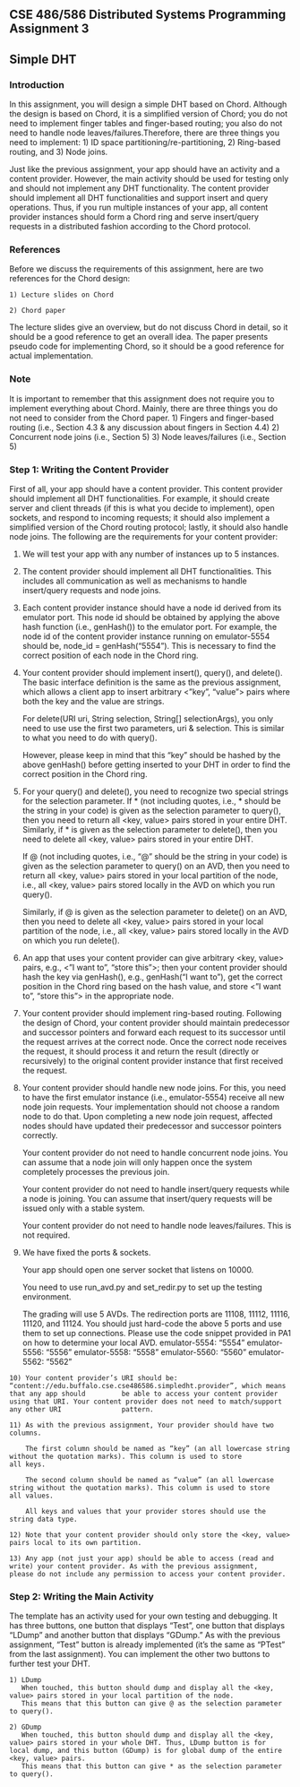 <h2>CSE 486/586 Distributed Systems Programming Assignment 3</h2>
<h2>Simple DHT</h2>

<h3>Introduction</h3>
In this assignment, you will design a simple DHT based on Chord. Although the design is based on Chord, it is a simplified version of Chord; you do not need to implement finger tables and finger-based routing; you also do not need to handle node leaves/failures.Therefore, there are three things you need to implement: 1) ID space partitioning/re-partitioning, 2) Ring-based routing, and 3) Node joins.

Just like the previous assignment, your app should have an activity and a content provider. However, the main activity should be used for testing only and should not implement any DHT functionality. The content provider should implement all DHT functionalities and support insert and query operations. Thus, if you run multiple instances of your app, all content provider instances should form a Chord ring and serve insert/query requests in a distributed fashion according to the Chord protocol.

<h3>References</h3>
Before we discuss the requirements of this assignment, here are two references for the Chord design:

    1) Lecture slides on Chord
    
    2) Chord paper
    
The lecture slides give an overview, but do not discuss Chord in detail, so it should be a good reference to get an overall idea. The paper presents pseudo code for implementing Chord, so it should be a good reference for actual implementation.

<h3>Note</h3>
It is important to remember that this assignment does not require you to implement everything about Chord. Mainly, there are three things you do not need to consider from the Chord paper.
    1) Fingers and finger-based routing (i.e., Section 4.3 & any discussion about fingers in Section 4.4)
    2) Concurrent node joins (i.e., Section 5)
    3) Node leaves/failures (i.e., Section 5)

<h3>Step 1: Writing the Content Provider</h3>
First of all, your app should have a content provider. This content provider should implement all DHT functionalities. For example, it should create server and client threads (if this is what you decide to implement), open sockets, and respond to incoming requests; it should also implement a simplified version of the Chord routing protocol; lastly, it should also handle node joins. The following are the requirements for your content provider:

   1) We will test your app with any number of instances up to 5 instances.
   
   2) The content provider should implement all DHT functionalities. This includes all communication as well as mechanisms to handle           insert/query requests and node joins.
   
   3) Each content provider instance should have a node id derived from its emulator port. This node id should be obtained by applying         the above hash function (i.e., genHash()) to the emulator port. For example, the node id of the content provider instance running       on emulator-5554 should be, node_id = genHash(“5554”). This is necessary to find the correct position of each node in the Chord         ring.
   
   4) Your content provider should implement insert(), query(), and delete(). The basic interface definition is the same as the previous       assignment, which allows a client app to insert arbitrary <”key”, “value”> pairs where both the key and the value are strings.
      
      For delete(URI uri, String selection, String[] selectionArgs), you only need to use use the first two parameters, uri & selection.       This is similar to what you need to do with query().
      
      However, please keep in mind that this “key” should be hashed by the above genHash() before getting inserted to your DHT in order       to find the correct position in the Chord ring.

   5) For your query() and delete(), you need to recognize two special strings for the selection parameter.
      If * (not including quotes, i.e., * should be the string in your code) is given as the selection parameter to query(), then you         need to return all <key, value> pairs stored in your entire DHT.
      Similarly, if * is given as the selection parameter to delete(), then you need to delete all <key, value> pairs stored in your           entire DHT.

      If @ (not including quotes, i.e., “@” should be the string in your code) is given as the selection parameter to query() on an AVD,       then you need to return all <key, value> pairs stored in your local partition of the node, i.e., all <key, value> pairs stored           locally in the AVD on which you run query().
      
      Similarly, if @ is given as the selection parameter to delete() on an AVD, then you need to delete all <key, value> pairs stored         in your local partition of the node, i.e., all <key, value> pairs stored locally in the AVD on which you run delete().
      
   6) An app that uses your content provider can give arbitrary <key, value> pairs, e.g., <”I want to”, “store this”>; then your content       provider should hash the key via genHash(), e.g., genHash(“I want to”), get the correct position in the Chord ring based on the         hash value, and store <”I want to”, “store this”> in the appropriate node.
   
   7) Your content provider should implement ring-based routing. Following the design of Chord, your content provider should maintain         predecessor and successor pointers and forward each request to its successor until the request arrives at the correct node. Once         the correct node receives the request, it should process it and return the result (directly or recursively) to the original             content provider instance that first received the request.

   8) Your content provider should handle new node joins. For this, you need to have the first emulator instance (i.e., emulator-5554)         receive all new node join requests. Your implementation should not choose a random node to do that. Upon completing a new node           join request, affected nodes should have updated their predecessor and successor pointers correctly.

      Your content provider do not need to handle concurrent node joins. You can assume that a node join will only happen once the             system completely processes the previous join.

      Your content provider do not need to handle insert/query requests while a node is joining. You can assume that insert/query             requests will be issued only with a stable system.
      
      Your content provider do not need to handle node leaves/failures. This is not required.

   9) We have fixed the ports & sockets.
      
      Your app should open one server socket that listens on 10000.
      
      You need to use run_avd.py and set_redir.py to set up the testing environment.
      
      The grading will use 5 AVDs. The redirection ports are 11108, 11112, 11116, 11120, and 11124.
      You should just hard-code the above 5 ports and use them to set up connections.
      Please use the code snippet provided in PA1 on how to determine your local AVD.
          emulator-5554: “5554”
          emulator-5556: “5556”
          emulator-5558: “5558”
          emulator-5560: “5560”
          emulator-5562: “5562”

    10) Your content provider’s URI should be: “content://edu.buffalo.cse.cse486586.simpledht.provider”, which means that any app should         be able to access your content provider using that URI. Your content provider does not need to match/support any other URI               pattern.

    11) As with the previous assignment, Your provider should have two columns.

        The first column should be named as “key” (an all lowercase string without the quotation marks). This column is used to store           all keys.

        The second column should be named as “value” (an all lowercase string without the quotation marks). This column is used to store         all values.

        All keys and values that your provider stores should use the string data type.

    12) Note that your content provider should only store the <key, value> pairs local to its own partition.

    13) Any app (not just your app) should be able to access (read and write) your content provider. As with the previous assignment,           please do not include any permission to access your content provider.

<h3>Step 2: Writing the Main Activity</h3>
The template has an activity used for your own testing and debugging. It has three buttons, one button that displays “Test”, one button that displays “LDump” and another button that displays “GDump.” As with the previous assignment, “Test” button is already implemented (it’s the same as “PTest” from the last assignment). You can implement the other two buttons to further test your DHT.
    
    1) LDump
       When touched, this button should dump and display all the <key, value> pairs stored in your local partition of the node.
       This means that this button can give @ as the selection parameter to query().
    
    2) GDump
       When touched, this button should dump and display all the <key, value> pairs stored in your whole DHT. Thus, LDump button is for        local dump, and this button (GDump) is for global dump of the entire <key, value> pairs.
       This means that this button can give * as the selection parameter to query().

